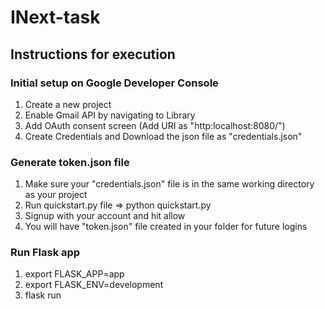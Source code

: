 # INext-task

## Instructions for execution

### Initial setup on Google Developer Console
1. Create a new project
2. Enable Gmail API by navigating to Library
3. Add OAuth consent screen (Add URI as "http:localhost:8080/")
4. Create Credentials and Download the json file as "credentials.json"


### Generate token.json file
1. Make sure your "credentials.json" file is in the same working directory as your project
2. Run quickstart.py file => python quickstart.py
3. Signup with your account and hit allow
4. You will have "token.json" file created in your folder for future logins


### Run Flask app
1. export FLASK_APP=app
2. export FLASK_ENV=development
3. flask run
